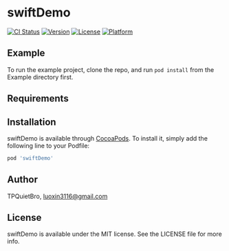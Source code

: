 # swiftDemo

[![CI Status](http://img.shields.io/travis/TPQuietBro/swiftDemo.svg?style=flat)](https://travis-ci.org/TPQuietBro/swiftDemo)
[![Version](https://img.shields.io/cocoapods/v/swiftDemo.svg?style=flat)](http://cocoapods.org/pods/swiftDemo)
[![License](https://img.shields.io/cocoapods/l/swiftDemo.svg?style=flat)](http://cocoapods.org/pods/swiftDemo)
[![Platform](https://img.shields.io/cocoapods/p/swiftDemo.svg?style=flat)](http://cocoapods.org/pods/swiftDemo)

## Example

To run the example project, clone the repo, and run `pod install` from the Example directory first.

## Requirements

## Installation

swiftDemo is available through [CocoaPods](http://cocoapods.org). To install
it, simply add the following line to your Podfile:

```ruby
pod 'swiftDemo'
```

## Author

TPQuietBro, luoxin3116@gmail.com

## License

swiftDemo is available under the MIT license. See the LICENSE file for more info.
